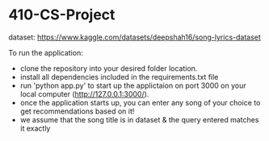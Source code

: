 # 410-CS-Project

dataset: https://www.kaggle.com/datasets/deepshah16/song-lyrics-dataset


To run the application:
- clone the repository into your desired folder location.
- install all dependencies included in the requirements.txt file
- run 'python app.py' to start up the applictaion on port 3000 on your local computer (http://127.0.0.1:3000/).
- once the application starts up, you can enter any song of your choice to get recommendations based on it!
- we assume that the song title is in dataset & the query entered matches it exactly
